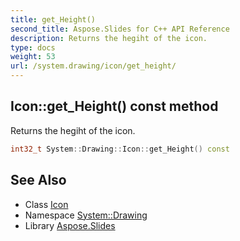 ```yaml
---
title: get_Height()
second_title: Aspose.Slides for C++ API Reference
description: Returns the hegiht of the icon.
type: docs
weight: 53
url: /system.drawing/icon/get_height/
---
```

## Icon::get_Height() const method


Returns the hegiht of the icon.

```cpp
int32_t System::Drawing::Icon::get_Height() const
```

## See Also

* Class [Icon](../)
* Namespace [System::Drawing](../../)
* Library [Aspose.Slides](../../../)